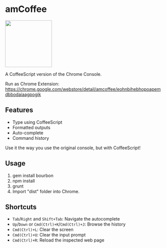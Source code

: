 amCoffee
========

<img height="150" src="https://raw.githubusercontent.com/auiWorks/amCoffee/master/src/image/icon128.png" />

A CoffeeScript version of the Chrome Console.

Run as Chrome Extension:
https://chrome.google.com/webstore/detail/amcoffee/eohnbihebhopoapemdbbodaiaagpogik

Features
--------

* Type using CoffeeScript
* Formatted outputs
* Auto-complete
* Command history

Use it the way you use the original console, but with CoffeeScript!

Usage
-----

1. gem install bourbon
1. npm install
1. grunt
1. Import "dist" folder into Chrome.

Shortcuts
---------

* `Tab`/`Right` and `Shift+Tab`: Navigate the autocomplete
* `Up`/`Down` or `Cmd(Ctrl)+K`/`Cmd(Ctrl)+J`: Browse the history
* `Cmd(Ctrl)+L`: Clear the screen
* `Cmd(Ctrl)+U`: Clear the input prompt
* `Cmd(Ctrl)+R`: Reload the inspected web page
